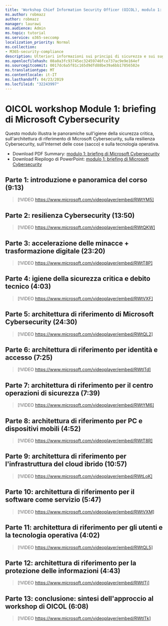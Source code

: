 ```yaml
---
title: 'Workshop Chief Information Security Officer (OICOL), modulo 1: briefing di Microsoft Cybersecurity'
ms.author: robmazz
author: robmazz
manager: laurawi
ms.audience: Admin
ms.topic: tutorial
ms.service: o365-seccomp
localization_priority: Normal
ms.collection:
- M365-security-compliance
description: Ulteriori informazioni sui principi di sicurezza e sui suggerimenti per modernizzare la sicurezza nell'organizzazione.
ms.openlocfilehash: 08a0a3fc93745ec32459746fce737ac9e9e164ef
ms.sourcegitcommit: 0017dc6a5f81c165d9dfd88be39a6bb17856582e
ms.translationtype: MT
ms.contentlocale: it-IT
ms.lasthandoff: 04/23/2019
ms.locfileid: "32243997"
---
```

# <a name="ciso-workshop-module-1-microsoft-cybersecurity-briefing"></a>OICOL workshop Module 1: briefing di Microsoft Cybersecurity

Questo modulo illustra le panoramiche sull'igiene della sicurezza critica, sull'architettura di riferimento di Microsoft Cybersecurity, sulla resilienza Cybersecurity, sull'Internet delle cose (sacco) e sulla tecnologia operativa.

- Download PDF Summary: [modulo 1: briefing di Microsoft Cybersecurity](media/ciso-workshop-1-cybersecurity-briefing.pdf)
- Download Riepilogo di PowerPoint: [modulo 1: briefing di Microsoft Cybersecurity](https://docs.microsoft.com/office365/securitycompliance/media/ciso-workshop-1-cybersecurity-briefing.pptx)

## <a name="part-1-course-introduction-and-overview-913"></a>Parte 1: introduzione e panoramica del corso (9:13)

> [!VIDEO https://www.microsoft.com/videoplayer/embed/RWtYM5]

## <a name="part-2-cybersecurity-resilience-1350"></a>Parte 2: resilienza Cybersecurity (13:50)

> [!VIDEO https://www.microsoft.com/videoplayer/embed/RWtQKW]

## <a name="part-3-accelerating-threats--digital-transformation-2320"></a>Parte 3: accelerazione delle minacce + trasformazione digitale (23:20)

> [!VIDEO https://www.microsoft.com/videoplayer/embed/RWtT8P]

## <a name="part-4-critical-security-hygiene-and-technical-debt-403"></a>Parte 4: igiene della sicurezza critica e debito tecnico (4:03)

> [!VIDEO https://www.microsoft.com/videoplayer/embed/RWtVXF]

## <a name="part-5-microsoft-cybersecurity-reference-architecture-2430"></a>Parte 5: architettura di riferimento di Microsoft Cybersecurity (24:30)

> [!VIDEO https://www.microsoft.com/videoplayer/embed/RWtQL2]

## <a name="part-6-reference-architecture-for-identity-and-access-725"></a>Parte 6: architettura di riferimento per identità e accesso (7:25)

> [!VIDEO https://www.microsoft.com/videoplayer/embed/RWtITd]

## <a name="part-7-reference-architecture-for-security-operations-center-739"></a>Parte 7: architettura di riferimento per il centro operazioni di sicurezza (7:39)

> [!VIDEO https://www.microsoft.com/videoplayer/embed/RWtYM6]

## <a name="part-8-reference-architecture-for-pc-and-mobile-devices-452"></a>Parte 8: architettura di riferimento per PC e dispositivi mobili (4:52)

> [!VIDEO https://www.microsoft.com/videoplayer/embed/RWtT8R]

## <a name="part-9-reference-architecture-for-hybrid-cloud-infrastructure-1057"></a>Parte 9: architettura di riferimento per l'infrastruttura del cloud ibrido (10:57)

> [!VIDEO https://www.microsoft.com/videoplayer/embed/RWtLoK]

## <a name="part-10-reference-architecture-for-software-as-a-service-547"></a>Parte 10: architettura di riferimento per il software come servizio (5:47)

> [!VIDEO https://www.microsoft.com/videoplayer/embed/RWtVXM]

## <a name="part-11-reference-architecture-for-iot-and-operational-tech-402"></a>Parte 11: architettura di riferimento per gli utenti e la tecnologia operativa (4:02)

> [!VIDEO https://www.microsoft.com/videoplayer/embed/RWtQL5]

## <a name="part-12-reference-architecture-for-info-protection-443"></a>Parte 12: architettura di riferimento per la protezione delle informazioni (4:43)

> [!VIDEO https://www.microsoft.com/videoplayer/embed/RWtITj]

## <a name="part-13-conclusion-summary-of-ciso-workshop-approach-608"></a>Parte 13: conclusione: sintesi dell'approccio al workshop di OICOL (6:08)

> [!VIDEO https://www.microsoft.com/videoplayer/embed/RWtITk]